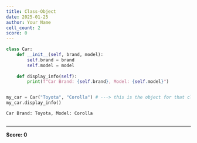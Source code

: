 ```yaml
---
title: Class-Object
date: 2025-01-25
author: Your Name
cell_count: 2
score: 0
---
```


```python
class Car:
    def __init__(self, brand, model):
        self.brand = brand
        self.model = model
    
    def display_info(self):
        print(f"Car Brand: {self.brand}, Model: {self.model}")


my_car = Car("Toyota", "Corolla") # ---> this is the object for that class
my_car.display_info()
```

    Car Brand: Toyota, Model: Corolla



```python

```


---
**Score: 0**